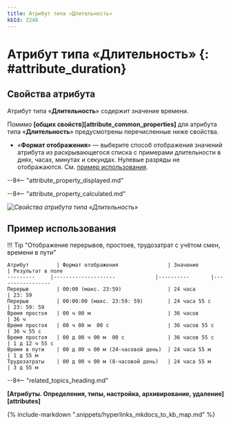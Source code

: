 ```yaml
---
title: Атрибут типа «Длительность»
kbId: 2248
---
```


# Атрибут типа «Длительность» {: #attribute_duration}

## Свойства атрибута

Атрибут типа «**Длительность**» содержит значение времени.

Помимо **[общих свойств][attribute_common_properties]** для атрибута типа «**Длительность**» предусмотрены перечисленные ниже свойства.

- «**Формат отображения**» — выберите способ отображения значений атрибута из раскрывающегося списка с примерами длительности в днях, часах, минутах и секундах. Нулевые разряды не отображаются. См. [пример использования](#пример-использования).

--8<-- "attribute_property_displayed.md"

--8<-- "attribute_property_calculated.md"

_![Свойства атрибута типа «Длительность»](attribute_duration_properties.png)_

## Пример использования

!!! Tip "Отображение перерывов, простоев, трудозатрат с учётом смен, времени в пути"

    Атрибут         | Формат отображения                | Значение          | Результат в поле
    ---------     |--------------------             |----------       |-----------------
    Перерыв         | 00:00 (макс. 23:59)               | 24 часа           | 23: 59
    Перерыв         | 00:00:00 (макс. 23:59: 59)        | 24 часа 55 с      | 23: 59: 59
    Время простоя   | 00 ч 00 м                         | 36 часов          | 36 ч
    Время простоя   | 00 ч 00 м  00 с                   | 36 часов 55 с     | 36 ч 55 с
    Время простоя   | 00 д 00 ч 00 м  00 с              | 36 часов 55 с     | 1 д 12 ч 55 с
    Время в пути    | 00 д 00 ч 00 м (24-часовой день)  | 24 часа 55 м      | 1 д 55 м
    Трудозатраты    | 00 д 00 ч 00 м (8-часовой день)   | 24 часа 55 м      | 3 д 55 м

--8<-- "related_topics_heading.md"

**[Атрибуты. Определения, типы, настройка, архивирование, удаление][attributes]**

{% include-markdown ".snippets/hyperlinks_mkdocs_to_kb_map.md" %}
